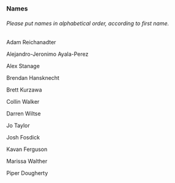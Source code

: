 ### Names
###### *Please put names in alphabetical order, according to first name.*

Adam Reichanadter

Alejandro-Jeronimo Ayala-Perez

Alex Stanage

Brendan Hansknecht

Brett Kurzawa

Collin Walker

Darren Wiltse

Jo Taylor

Josh Fosdick

Kavan Ferguson

Marissa Walther

Piper Dougherty

